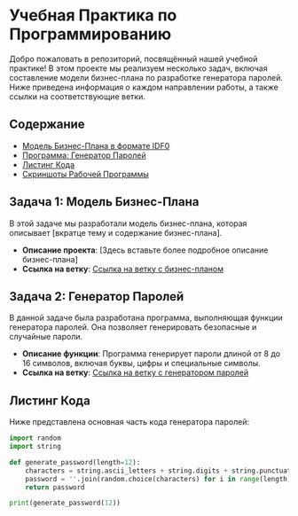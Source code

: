# Учебная Практика по Программированию

Добро пожаловать в репозиторий, посвящённый нашей учебной практике! В этом проекте мы реализуем несколько задач, включая составление модели бизнес-плана по разработке генератора паролей. Ниже приведена информация о каждом направлении работы, а также ссылки на соответствующие ветки.

## Содержание

- [Модель Бизнес-Плана в формате IDF0](https://github.com/IvanVolkogonov/iwan_)
- [Программа: Генератор Паролей](https://github.com/IvanVolkogonov/iwan_/tree/GenPassFile/GenPass)
- [Листинг Кода](https://github.com/IvanVolkogonov/iwan_/blob/ListingCode/Listing_Gen_Pass.txt)
- [Скриншоты Рабочей Программы](https://github.com/IvanVolkogonov/iwan_/blob/WorkProgrammPhoto/Screenshot_635.png)

## Задача 1: Модель Бизнес-Плана

В этой задаче мы разработали модель бизнес-плана, которая описывает [вкратце тему и содержание бизнес-плана]. 

- **Описание проекта**: [Здесь вставьте более подробное описание бизнес-плана]
- **Ссылка на ветку**: [Ссылка на ветку с бизнес-планом](https://github.com/ваш_пользователь/ваш_репозиторий/tree/имя_ветки)

## Задача 2: Генератор Паролей

В данной задаче была разработана программа, выполняющая функции генератора паролей. Она позволяет генерировать безопасные и случайные пароли.

- **Описание функции**: Программа генерирует пароли длиной от 8 до 16 символов, включая буквы, цифры и специальные символы.
- **Ссылка на ветку**: [Ссылка на ветку с генератором паролей](https://github.com/ваш_пользователь/ваш_репозиторий/tree/имя_ветки)

## Листинг Кода

Ниже представлена основная часть кода генератора паролей:
```python
import random
import string

def generate_password(length=12):
    characters = string.ascii_letters + string.digits + string.punctuation
    password = ''.join(random.choice(characters) for i in range(length))
    return password

print(generate_password(12))
